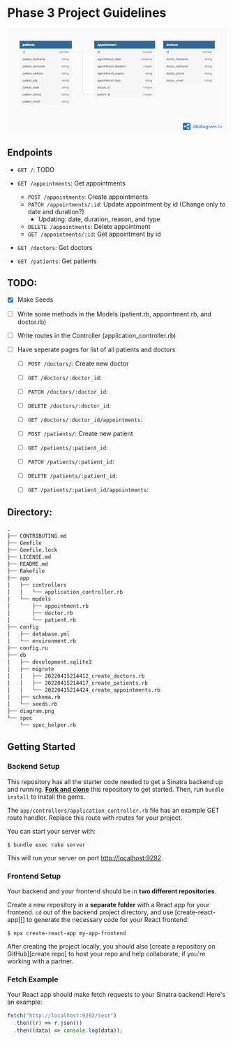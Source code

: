 # Phase 3 Project Guidelines


![entity relationship diagram](./diagram.png)

## Endpoints
* `GET /`: TODO

* `GET /appointments`: Get appointments 
  * `POST /appointments`: Create appointments 
  * `PATCH /appointments/:id`: Update appointment by id (Change only to date and duration?)
    * Updating: date, duration, reason, and type
  * `DELETE /appointments`: Delete appointment
  * `GET /appointments/:id`: Get appointment by id

* `GET /doctors`: Get doctors
* `GET /patients`: Get patients



## TODO:
- [x] Make Seeds
- [ ] Write some methods in the Models (patient.rb, appointment.rb, and doctor.rb)
- [ ] Write routes in the Controller (application_controller.rb)

- [ ] Have seperate pages for list of all patients and doctors
  - [ ] `POST /doctors/`: Create new doctor
  - [ ] `GET /doctors/:doctor_id`:
  - [ ] `PATCH /doctors/:doctor_id`:
  - [ ] `DELETE /doctors/:doctor_id`:
  - [ ] `GET /doctors/:doctor_id/appointments`:

  - [ ] `POST /patients/`: Create new patient
  - [ ] `GET /patients/:patient_id`: 
  - [ ] `PATCH /patients/:patient_id`: 
  - [ ] `DELETE /patients/:patient_id`: 
  - [ ] `GET /patients/:patient_id/appointments`: 


## Directory:
```
.
├── CONTRIBUTING.md
├── Gemfile
├── Gemfile.lock
├── LICENSE.md
├── README.md
├── Rakefile
├── app
│   ├── controllers
│   │   └── application_controller.rb
│   └── models
│       ├── appointment.rb
│       ├── doctor.rb
│       └── patient.rb
├── config
│   ├── database.yml
│   └── environment.rb
├── config.ru
├── db
│   ├── development.sqlite3
│   ├── migrate
│   │   ├── 20220415214412_create_doctors.rb
│   │   ├── 20220415214417_create_patients.rb
│   │   └── 20220415214424_create_appointments.rb
│   ├── schema.rb
│   └── seeds.rb
├── diagram.png
└── spec
    └── spec_helper.rb
```

## Getting Started

### Backend Setup

This repository has all the starter code needed to get a Sinatra backend up and
running. [**Fork and clone**][fork link] this repository to get started. Then, run
`bundle install` to install the gems.

[fork link]: https://github.com/learn-co-curriculum/phase-3-sinatra-react-project/fork

The `app/controllers/application_controller.rb` file has an example GET route
handler. Replace this route with routes for your project.

You can start your server with:

```console
$ bundle exec rake server
```

This will run your server on port
[http://localhost:9292](http://localhost:9292).

### Frontend Setup

Your backend and your frontend should be in **two different repositories**.

Create a new repository in a **separate folder** with a React app for your
frontend. `cd` out of the backend project directory, and use
[create-react-app][] to generate the necessary code for your React frontend:

```console
$ npx create-react-app my-app-frontend
```

After creating the project locally, you should also
[create a repository on GitHub][create repo] to host your repo and help
collaborate, if you're working with a partner.

### Fetch Example

Your React app should make fetch requests to your Sinatra backend! Here's an
example:

```js
fetch("http://localhost:9292/test")
  .then((r) => r.json())
  .then((data) => console.log(data));
```


